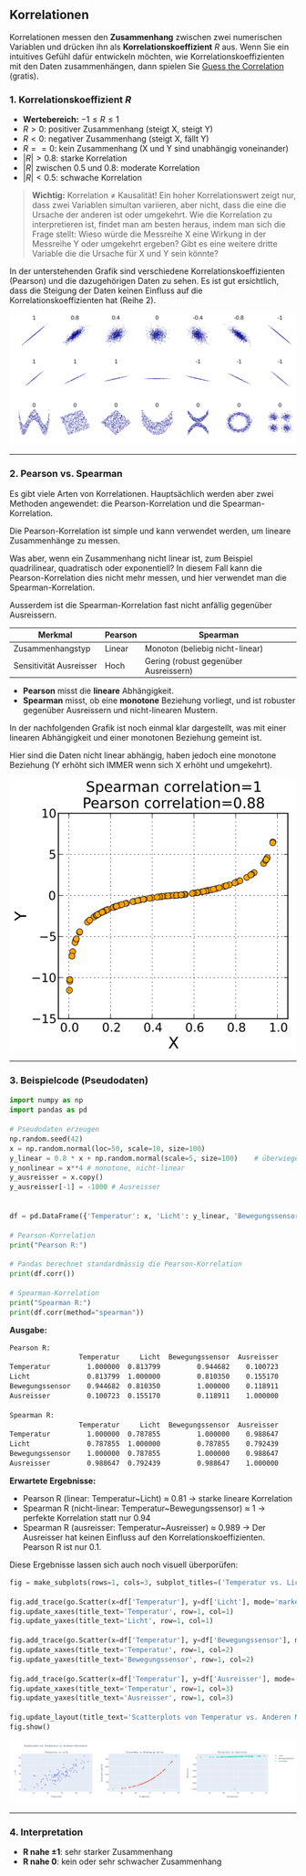 ## Korrelationen

Korrelationen messen den **Zusammenhang** zwischen zwei numerischen Variablen und drücken ihn als **Korrelationskoeffizient** $R$ aus. Wenn Sie ein intuitives Gefühl dafür entwickeln möchten, wie Korrelationskoeffizienten mit den Daten zusammenhängen, dann spielen Sie [Guess the Correlation](https://www.guessthecorrelation.com/) (gratis). 

### 1. Korrelationskoeffizient $R$

* **Wertebereich:** $-1 \le R \le 1$
* $R > 0$: positiver Zusammenhang (steigt X, steigt Y)
* $R < 0$: negativer Zusammenhang (steigt X, fällt Y)
* $R == 0$: kein Zusammenhang (X und Y sind unabhängig voneinander)
* $|R| > 0.8$: starke Korrelation
* $|R|$ zwischen $0.5$ und $0.8$: moderate Korrelation
* $|R| < 0.5$: schwache Korrelation

> **Wichtig:** Korrelation ≠ Kausalität!
> Ein hoher Korrelationswert zeigt nur, dass zwei Variablen simultan variieren, aber nicht, dass die eine die Ursache der anderen ist oder umgekehrt.
> Wie die Korrelation zu interpretieren ist, findet man am besten heraus, indem man sich die Frage stellt:
> Wieso würde die Messreihe X eine Wirkung in der Messreihe Y oder umgekehrt ergeben? Gibt es eine weitere dritte Variable die die Ursache für X und Y sein könnte?


In der unterstehenden Grafik sind verschiedene Korrelationskoeffizienten (Pearson) und die dazugehörigen Daten zu sehen. Es ist gut ersichtlich, dass die Steigung der Daten keinen Einfluss auf die Korrelationskoeffizienten hat (Reihe 2).

![Korrelationskoeffizienten](./img/Korrelationskoeffizienten.png)

---

### 2. Pearson vs. Spearman

Es gibt viele Arten von Korrelationen. Hauptsächlich werden aber zwei Methoden angewendet: die Pearson-Korrelation und die Spearman-Korrelation.

Die Pearson-Korrelation ist simple und kann verwendet werden, um lineare Zusammenhänge zu messen. 

Was aber, wenn ein Zusammenhang nicht linear ist, zum Beispiel quadrilinear, quadratisch oder exponentiell? In diesem Fall kann die Pearson-Korrelation dies nicht mehr messen, und hier verwendet man die Spearman-Korrelation. 

Ausserdem ist die Spearman-Korrelation fast nicht anfällig gegenüber Ausreissern. 

| Merkmal                | Pearson | Spearman                             |
| ---------------------- | ------- | ------------------------------------ |
| Zusammenhangstyp       | Linear  | Monoton (beliebig nicht-linear)      |
| Sensitivität Ausreisser | Hoch    | Gering (robust gegenüber Ausreissern) |

* **Pearson** misst die **lineare** Abhängigkeit.
* **Spearman** misst, ob eine **monotone** Beziehung vorliegt, und ist robuster gegenüber Ausreissern und nicht-linearen Mustern.

In der nachfolgenden Grafik ist noch einmal klar dargestellt, was mit einer linearen Abhängigkeit und einer monotonen Beziehung gemeint ist. 

Hier sind die Daten nicht linear abhängig, haben jedoch eine monotone Beziehung (Y erhöht sich IMMER wenn sich X erhöht und umgekehrt). 

![pearson vs spearman](./img/pearson_spearman.png)

---

### 3. Beispielcode (Pseudodaten)

```python
import numpy as np
import pandas as pd

# Pseudodaten erzeugen
np.random.seed(42)
x = np.random.normal(loc=50, scale=10, size=100)
y_linear = 0.8 * x + np.random.normal(scale=5, size=100)    # überwiegend linear
y_nonlinear = x**4 # monotone, nicht-linear
y_ausreisser = x.copy()
y_ausreisser[-1] = -1000 # Ausreisser


df = pd.DataFrame({'Temperatur': x, 'Licht': y_linear, 'Bewegungssensor': y_nonlinear, 'Ausreisser': y_ausreisser})

# Pearson-Korrelation
print("Pearson R:")

# Pandas berechnet standardmässig die Pearson-Korrelation
print(df.corr())

# Spearman-Korrelation
print("Spearman R:")
print(df.corr(method="spearman"))
```

**Ausgabe:**
```txt
Pearson R:
                 Temperatur     Licht  Bewegungssensor  Ausreisser
Temperatur         1.000000  0.813799         0.944682    0.100723
Licht              0.813799  1.000000         0.810350    0.155170
Bewegungssensor    0.944682  0.810350         1.000000    0.118911
Ausreisser         0.100723  0.155170         0.118911    1.000000

Spearman R:
                 Temperatur     Licht  Bewegungssensor  Ausreisser
Temperatur         1.000000  0.787855         1.000000    0.988647
Licht              0.787855  1.000000         0.787855    0.792439
Bewegungssensor    1.000000  0.787855         1.000000    0.988647
Ausreisser         0.988647  0.792439         0.988647    1.000000
```


**Erwartete Ergebnisse:**

* Pearson R (linear: Temperatur~Licht) ≈ 0.81 → starke lineare Korrelation
* Spearman R (nicht-linear: Temperatur~Bewegungssensor) ≈ 1 → perfekte Korrelation statt nur 0.94
* Spearman R (ausreisser: Temperatur~Ausreisser) ≈ 0.989 → Der Ausreisser hat keinen Einfluss auf den Korrelationskoeffizienten. Pearson R ist nur 0.1.

Diese Ergebnisse lassen sich auch noch visuell überporüfen:

```python
fig = make_subplots(rows=1, cols=3, subplot_titles=('Temperatur vs. Licht', 'Temperatur vs. Bewegungssensor', 'Temperatur vs. Ausreisser'))

fig.add_trace(go.Scatter(x=df['Temperatur'], y=df['Licht'], mode='markers', name='Licht'), row=1, col=1)
fig.update_xaxes(title_text='Temperatur', row=1, col=1)
fig.update_yaxes(title_text='Licht', row=1, col=1)

fig.add_trace(go.Scatter(x=df['Temperatur'], y=df['Bewegungssensor'], mode='markers', name='Bewegungssensor'), row=1, col=2)
fig.update_xaxes(title_text='Temperatur', row=1, col=2)
fig.update_yaxes(title_text='Bewegungssensor', row=1, col=2)

fig.add_trace(go.Scatter(x=df['Temperatur'], y=df['Ausreisser'], mode='markers', name='Ausreisser'), row=1, col=3)
fig.update_xaxes(title_text='Temperatur', row=1, col=3)
fig.update_yaxes(title_text='Ausreisser', row=1, col=3)

fig.update_layout(title_text='Scatterplots von Temperatur vs. Anderen Merkmalen')
fig.show()
```

![Korrelationen im Scatterplot](./img/corr_plot.png)

---

### 4. Interpretation

* **R nahe ±1**: sehr starker Zusammenhang
* **R nahe 0**: kein oder sehr schwacher Zusammenhang
